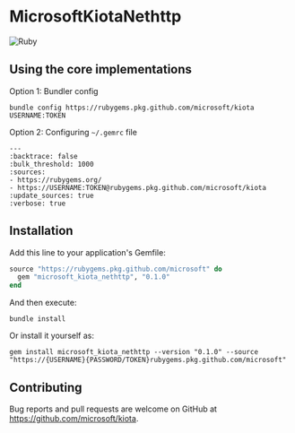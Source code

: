# MicrosoftKiotaNethttp

![Ruby](https://github.com/microsoft/kiota/actions/workflows/http-ruby-nethttp.yml/badge.svg)

## Using the core implementations

Option 1: Bundler config

```shell
bundle config https://rubygems.pkg.github.com/microsoft/kiota USERNAME:TOKEN
```

Option 2: Configuring `~/.gemrc` file

```
---
:backtrace: false
:bulk_threshold: 1000
:sources:
- https://rubygems.org/
- https://USERNAME:TOKEN@rubygems.pkg.github.com/microsoft/kiota
:update_sources: true
:verbose: true  
```

## Installation

Add this line to your application's Gemfile:

```ruby
source "https://rubygems.pkg.github.com/microsoft" do
  gem "microsoft_kiota_nethttp", "0.1.0"
end
```

And then execute:

```shell
bundle install
```

Or install it yourself as:

```shell
gem install microsoft_kiota_nethttp --version "0.1.0" --source "https://{USERNAME}{PASSWORD/TOKEN}rubygems.pkg.github.com/microsoft"
```

## Contributing

Bug reports and pull requests are welcome on GitHub at https://github.com/microsoft/kiota.
